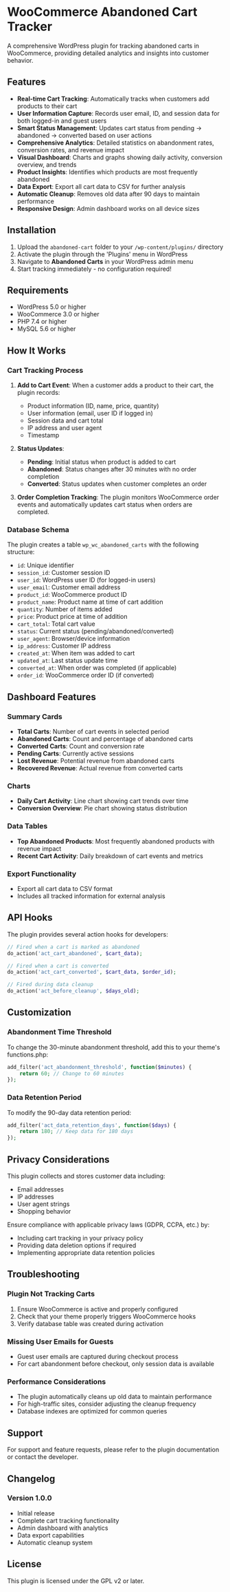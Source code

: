 # WooCommerce Abandoned Cart Tracker

A comprehensive WordPress plugin for tracking abandoned carts in WooCommerce, providing detailed analytics and insights into customer behavior.

## Features

- **Real-time Cart Tracking**: Automatically tracks when customers add products to their cart
- **User Information Capture**: Records user email, ID, and session data for both logged-in and guest users
- **Smart Status Management**: Updates cart status from pending → abandoned → converted based on user actions
- **Comprehensive Analytics**: Detailed statistics on abandonment rates, conversion rates, and revenue impact
- **Visual Dashboard**: Charts and graphs showing daily activity, conversion overview, and trends
- **Product Insights**: Identifies which products are most frequently abandoned
- **Data Export**: Export all cart data to CSV for further analysis
- **Automatic Cleanup**: Removes old data after 90 days to maintain performance
- **Responsive Design**: Admin dashboard works on all device sizes

## Installation

1. Upload the `abandoned-cart` folder to your `/wp-content/plugins/` directory
2. Activate the plugin through the 'Plugins' menu in WordPress
3. Navigate to **Abandoned Carts** in your WordPress admin menu
4. Start tracking immediately - no configuration required!

## Requirements

- WordPress 5.0 or higher
- WooCommerce 3.0 or higher
- PHP 7.4 or higher
- MySQL 5.6 or higher

## How It Works

### Cart Tracking Process

1. **Add to Cart Event**: When a customer adds a product to their cart, the plugin records:
   - Product information (ID, name, price, quantity)
   - User information (email, user ID if logged in)
   - Session data and cart total
   - IP address and user agent
   - Timestamp

2. **Status Updates**:
   - **Pending**: Initial status when product is added to cart
   - **Abandoned**: Status changes after 30 minutes with no order completion
   - **Converted**: Status updates when customer completes an order

3. **Order Completion Tracking**: The plugin monitors WooCommerce order events and automatically updates cart status when orders are completed.

### Database Schema

The plugin creates a table `wp_wc_abandoned_carts` with the following structure:

- `id`: Unique identifier
- `session_id`: Customer session ID
- `user_id`: WordPress user ID (for logged-in users)
- `user_email`: Customer email address
- `product_id`: WooCommerce product ID
- `product_name`: Product name at time of cart addition
- `quantity`: Number of items added
- `price`: Product price at time of addition
- `cart_total`: Total cart value
- `status`: Current status (pending/abandoned/converted)
- `user_agent`: Browser/device information
- `ip_address`: Customer IP address
- `created_at`: When item was added to cart
- `updated_at`: Last status update time
- `converted_at`: When order was completed (if applicable)
- `order_id`: WooCommerce order ID (if converted)

## Dashboard Features

### Summary Cards
- **Total Carts**: Number of cart events in selected period
- **Abandoned Carts**: Count and percentage of abandoned carts
- **Converted Carts**: Count and conversion rate
- **Pending Carts**: Currently active sessions
- **Lost Revenue**: Potential revenue from abandoned carts
- **Recovered Revenue**: Actual revenue from converted carts

### Charts
- **Daily Cart Activity**: Line chart showing cart trends over time
- **Conversion Overview**: Pie chart showing status distribution

### Data Tables
- **Top Abandoned Products**: Most frequently abandoned products with revenue impact
- **Recent Cart Activity**: Daily breakdown of cart events and metrics

### Export Functionality
- Export all cart data to CSV format
- Includes all tracked information for external analysis

## API Hooks

The plugin provides several action hooks for developers:

```php
// Fired when a cart is marked as abandoned
do_action('act_cart_abandoned', $cart_data);

// Fired when a cart is converted
do_action('act_cart_converted', $cart_data, $order_id);

// Fired during data cleanup
do_action('act_before_cleanup', $days_old);
```

## Customization

### Abandonment Time Threshold
To change the 30-minute abandonment threshold, add this to your theme's functions.php:

```php
add_filter('act_abandonment_threshold', function($minutes) {
    return 60; // Change to 60 minutes
});
```

### Data Retention Period
To modify the 90-day data retention period:

```php
add_filter('act_data_retention_days', function($days) {
    return 180; // Keep data for 180 days
});
```

## Privacy Considerations

This plugin collects and stores customer data including:
- Email addresses
- IP addresses
- User agent strings
- Shopping behavior

Ensure compliance with applicable privacy laws (GDPR, CCPA, etc.) by:
- Including cart tracking in your privacy policy
- Providing data deletion options if required
- Implementing appropriate data retention policies

## Troubleshooting

### Plugin Not Tracking Carts
1. Ensure WooCommerce is active and properly configured
2. Check that your theme properly triggers WooCommerce hooks
3. Verify database table was created during activation

### Missing User Emails for Guests
- Guest user emails are captured during checkout process
- For cart abandonment before checkout, only session data is available

### Performance Considerations
- The plugin automatically cleans up old data to maintain performance
- For high-traffic sites, consider adjusting the cleanup frequency
- Database indexes are optimized for common queries

## Support

For support and feature requests, please refer to the plugin documentation or contact the developer.

## Changelog

### Version 1.0.0
- Initial release
- Complete cart tracking functionality
- Admin dashboard with analytics
- Data export capabilities
- Automatic cleanup system

## License

This plugin is licensed under the GPL v2 or later.
